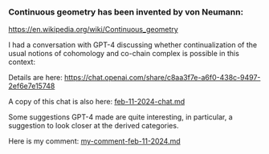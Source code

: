 ### Continuous geometry has been invented by von Neumann:

https://en.wikipedia.org/wiki/Continuous_geometry

I had a conversation with GPT-4 discussing whether continualization of the usual notions of cohomology and co-chain complex is possible in this context:

Details are here: https://chat.openai.com/share/c8aa3f7e-a6f0-438c-9497-2ef6e7e15748

A copy of this chat is also here: [feb-11-2024-chat.md](feb-11-2024-chat.md)

Some suggestions GPT-4 made are quite interesting, in particular, a suggestion to look closer at the derived categories.

Here is my comment: [my-comment-feb-11-2024.md](my-comment-feb-11-2024.md)
